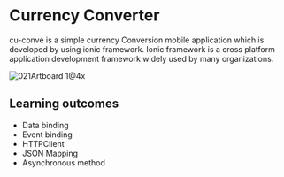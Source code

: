 # Currency Converter

cu-conve is a simple currency Conversion mobile application which is developed by using ionic framework. Ionic framework is a cross platform application development framework widely used by many organizations.

![021Artboard 1@4x](https://user-images.githubusercontent.com/25591638/57977907-81193b00-7a1f-11e9-9bd7-bb5a2b50a49d.png)


## Learning outcomes
- Data binding
- Event binding
- HTTPClient  
- JSON Mapping
- Asynchronous method

